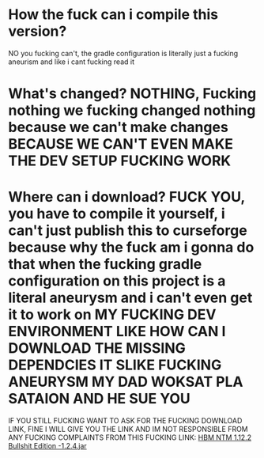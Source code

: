 # How the fuck can i compile this version?

NO you fucking can't, the gradle configuration is literally just a fucking aneurism and like i cant fucking read it

# What's changed? NOTHING, Fucking nothing we fucking changed nothing because we can't make changes BECAUSE WE CAN'T EVEN MAKE THE DEV SETUP FUCKING WORK

# Where can i download? FUCK YOU, you have to compile it yourself, i can't just publish this to curseforge because why the fuck am i gonna do that when the fucking gradle configuration on this project is a literal aneurysm and i can't even get it to work on MY FUCKING DEV ENVIRONMENT LIKE HOW CAN I DOWNLOAD THE MISSING DEPENDCIES IT SLIKE FUCKING ANEURYSM MY DAD WOKSAT PLA SATAION AND HE SUE YOU 

IF YOU STILL FUCKING WANT TO ASK FOR THE FUCKING DOWNLOAD LINK, FINE I WILL GIVE YOU THE LINK AND IM NOT RESPONSIBLE FROM ANY FUCKING COMPLAINTS FROM THIS FUCKING LINK: [HBM NTM 1.12.2 Bullshit Edition -1.2.4.jar](https://www.youtube.com/watch?v=dQw4w9WgXcQ)

